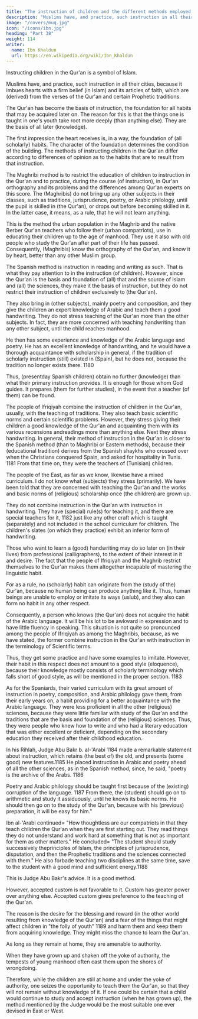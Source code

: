 ```yaml
---
title: "The instruction of children and the different methods employed in Muslim cities"
description: "Muslims have, and practice, such instruction in all their cities, because it imbues hearts with a firm belief (in Islam) and its articles of faith, which are (derived) from the verses of the Qur'an and certain Prophetic traditions"
image: "/covers/muq.jpg"
icon: "/icons/ibn.jpg"
heading: "Part 38"
weight: 114
writer:
  name: Ibn Khaldun
  url: https://en.wikipedia.org/wiki/Ibn_Khaldun
---
```




Instructing children in the Qur'an is a symbol of Islam. 

Muslims have, and practice, such instruction in all their cities, because it imbues hearts with a firm belief (in Islam) and its articles of faith, which are (derived) from the verses of the Qur'an and certain Prophetic traditions. 

The Qur'an has become the basis of instruction, the foundation for all habits that may be acquired later on. The reason for this is that the things one is taught in one's youth take root more deeply (than anything else). They are the basis of all later (knowledge). 

The first impression the heart receives is, in a way, the foundation of (all scholarly) habits. The character of the foundation determines the condition of the building. The methods of instructing children in the Qur'an differ according to differences of opinion as to the habits that are to result from that instruction.

The Maghribi method is to restrict the education of children to instruction in the Qur'an and to practice, during the course (of instruction), in Qur'an orthography and its problems and the differences among Qur'an experts on this score. The (Maghribis) do not bring up any other subjects in their classes, such as traditions, jurisprudence, poetry, or Arabic philology, until the pupil is skilled in (the Qur'an), or drops out before becoming skilled in it. In the latter case, it means, as a rule, that he will not learn anything. 

This is the method the urban population in the Maghrib and the native Berber Qur'an teachers who follow their (urban compatriots), use in
educating their children up to the age of manhood. They use it also with old people who study the Qur'an after part of their life has passed. Consequently, (Maghribis) know the orthography of the Qur'an, and know it by heart, better than any other Muslim group.

The Spanish method is instruction in reading and writing as such. That is what they pay attention to in the instruction (of children). However, since the Qur'an is the basis and foundation of (all) that and the source of Islam and (all) the sciences, they make it the basis of instruction, but they do not restrict their instruction of children exclusively to (the Qur'an).

They also bring in (other subjects), mainly poetry and composition, and they give the children an expert knowledge of Arabic and teach them a good handwriting. They do not stress teaching of the Qur'an more than the other subjects. In fact, they are more concerned with teaching handwriting than any other subject, until the child reaches manhood.

He then has some experience and knowledge of the Arabic language and poetry. He has an excellent knowledge of handwriting, and he would have a thorough acquaintance with scholarship in general, if the tradition of scholarly instruction (still) existed in (Spain), but he does not, because the tradition no longer exists there. 1180 

Thus, (presentday Spanish children) obtain no further (knowledge) than what their primary instruction provides. It is enough for those whom God guides. It prepares (them for further studies), in the event that a teacher (of them) can be found.

The people of Ifriqiyah combine the instruction of children in the Qur'an, usually, with the teaching of traditions. They also teach basic scientific norms and certain scientific problems. However, they stress giving their children a good knowledge of the Qur'an and acquainting them with its various recensions andreadings more than anything else. Next they stress handwriting. In general, their method of instruction in the Qur'an is closer to the Spanish method (than to Maghribi or Eastern methods), because their (educational tradition) derives from the Spanish shaykhs who crossed over when the Christians conquered Spain, and asked for hospitality in Tunis. 1181 From that time on, they were the teachers of (Tunisian) children.

The people of the East, as far as we know, likewise have a mixed curriculum. I do not know what (subjects) they stress (primarily). We have been told that they are concerned with teaching the Qur'an and the works and basic norms of (religious) scholarship once (the children) are grown up. 

They do not combine instruction in the Qur'an with instruction in handwriting. They have (special) rule(s) for teaching it, and there are special teachers for it, 1182 just like any other craft which is taught (separately) and not included in the school curriculum for children. The children's slates (on which they practice) exhibit an inferior form of handwriting. 

Those who want to learn a (good) handwriting may do so later on (in their lives) from professional (calligraphers), to the extent of their interest in it and desire. The fact that the people of Ifriqiyah and the Maghrib restrict themselves to the Qur'an makes them altogether incapable of mastering the linguistic habit. 

For as a rule, no (scholarly) habit can originate from the (study of the) Qur'an, because no human being can produce anything like it. Thus, human beings are unable to employ or imitate its ways (uslub), and they also can form no habit in any other respect.

Consequently, a person who knows (the Qur'an) does not acquire the habit of the Arabic language. It will be his lot to be awkward in expression and to have little fluency in speaking. This situation is not quite so pronounced among the people of Ifriqiyah as among the Maghribis, because, as we have stated, the former combine instruction in the Qur'an with instruction in the terminology of Scientific terms.

Thus, they get some practice and have some examples to imitate. However, their habit in this respect does not amount to a good style (eloquence), because their knowledge mostly consists of scholarly terminology which falls short of good style, as will be mentioned in the proper section. 1183

As for the Spaniards, their varied curriculum with its great amount of instruction in poetry, composition, and Arabic philology gave them, from their early years on, a habit providing for a better acquaintance with the Arabic language. They were less proficient in all the other (religious) sciences, because they were little familiar with study of the Qur'an and the traditions that are the basis and foundation of the (religious) sciences. Thus, they were people who knew how to write and who had a literary education that was either excellent or deficient, depending on the secondary education they received after their childhood education.

In his Rihlah, Judge Abu Bakr b. al-'Arabi 1184 made a remarkable statement about instruction, which retains (the best of) the old, and presents (some good) new features.1185 He placed instruction in Arabic and poetry ahead of all the other sciences, as in the Spanish method, since, he said, "poetry is the archive of the Arabs. 1186 

Poetry and Arabic philology should be taught first because of the (existing) corruption of the language. 1187 From there, the (student) should go on to arithmetic and study it assiduously, until he knows its basic norms. He should then go on to the study of the Qur'an, because with his (previous) preparation, it will be easy for him." 

Ibn al-'Arabi continued= "How thoughtless are our compatriots in that they teach children the Qur'an when they are first starting out. They read things they do not understand and work hard at something that is not as important for them as other matters." He concluded= "The student should study successively theprinciples of Islam, the principles of jurisprudence, disputation, and then the Prophetic traditions and the sciences connected with them." He also forbade teaching two disciplines at the same time, save to the student with a good mind and sufficient energy.1188

This is Judge Abu Bakr's advice. It is a good method. 

However, accepted custom is not favorable to it. Custom has greater power over anything else. Accepted custom gives preference to the teaching of the Qur'an.

The reason is the desire for the blessing and reward (in the other world resulting from knowledge of the Qur'an) and a fear of the things that might affect children in "the folly of youth" 1189 and harm them and keep them from acquiring knowledge. They might miss the chance to learn the Qur'an.

As long as they remain at home, they are amenable to authority. 

When they have grown up and shaken off the yoke of authority, the tempests of young manhood often cast them upon the shores of wrongdoing. 

Therefore, while the children are still at home and under the yoke of authority, one seizes the opportunity to teach them the Qur'an, so that they will not remain without knowledge of it. If one could be certain that a child would continue to study and accept instruction (when he has grown up), the method mentioned by the Judge would be the most suitable one ever devised in East or West.

